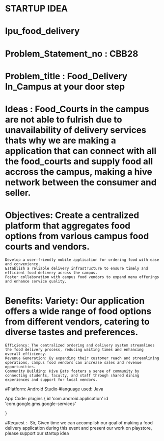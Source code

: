 # STARTUP IDEA
# lpu_food_delivery
# Problem_Statement_no : CBB28
# Problem_title : Food_Delivery In_Campus at your door step
# Ideas : Food_Courts in the campus are not able to fulrish due to unavailability of delivery services thats why we are making a application that can connect with all the food_courts and supply food all accross the campus, making a hive network between the consumer and seller.
# Objectives: Create a centralized platform that aggregates food options from various campus food courts and vendors.
    Develop a user-friendly mobile application for ordering food with ease and convenience.
    Establish a reliable delivery infrastructure to ensure timely and efficient food delivery across the campus.
    Foster collaboration with campus food vendors to expand menu offerings and enhance service quality.
# Benefits: Variety: Our application offers a wide range of food options from different vendors, catering to diverse tastes and preferences.
    Efficiency: The centralized ordering and delivery system streamlines the food delivery process, reducing waiting times and enhancing overall efficiency.
    Revenue Generation: By expanding their customer reach and streamlining operations, campus food vendors can increase sales and revenue opportunities.
    Community Building: Hive Eats fosters a sense of community by connecting students, faculty, and staff through shared dining experiences and support for local vendors.

#Platform: Android Studio 
#language used:  Java


App Code: plugins {
    id 'com.android.application'
    id 'com.google.gms.google-services'

   

}

#Request :- Sir, Given time we can accomplish our goal of making a food delivery application during this event and present our work on playstore, please support our startup idea

